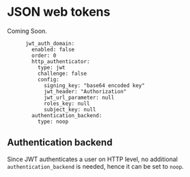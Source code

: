 # JSON web tokens

Coming Soon.

```
      jwt_auth_domain:
        enabled: false
        order: 0
        http_authenticator:
          type: jwt
          challenge: false
          config:
            signing_key: "base64 encoded key"
            jwt_header: "Authorization"
            jwt_url_parameter: null
            roles_key: null
            subject_key: null
        authentication_backend:
          type: noop
```          

## Authentication backend

Since JWT authenticates a user on HTTP level, no additional `authentication_backend` is needed, hence it can be set to `noop`.